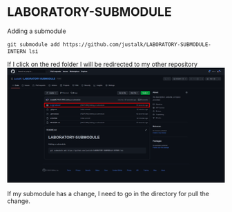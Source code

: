 # LABORATORY-SUBMODULE


Adding a submodule
```
git submodule add https://github.com/justalk/LABORATORY-SUBMODULE-INTERN lsi
```

If I click on the red folder I will be redirected to my other repository
![./documentation/1.png](./documentation/1.png)


If my submodule has a change, I need to go in the directory for pull the change.